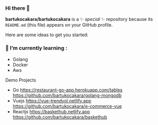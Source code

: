 ### Hi there 👋


**bartukocakara/bartukocakara** is a ✨ _special_ ✨ repository because its `README.md` (this file) appears on your GitHub profile.

Here are some ideas to get you started:  
### 🌱 I’m currently learning :
   -  Golang
   -  Docker
   -  Aws

Demo Projects
- Go
 https://restaurant-go-app.herokuapp.com/tables
 https://github.com/bartukocakara/golang-mongodb
- Vuejs
 https://vue-trendyol.netlify.app
 https://github.com/bartukocakara/e-commerce-vue
- Reactjs
 https://baskethub.netlify.app
 https://github.com/bartukocakara/baskethub
